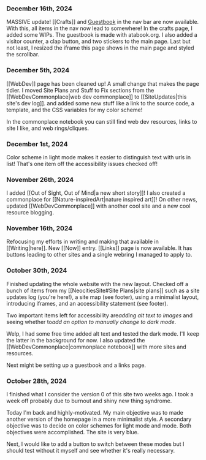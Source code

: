### December 16th, 2024
MASSIVE update! [[Crafts]] and [Guestbook](https://maryseph.atabook.org/) in the nav bar are now available. With this, all items in the nav now lead to somewhere! In the crafts page, I added some WIPs. The guestbook is made with atabook.org. I also added a visitor counter, a clap button, and two stickers to the main page. Last but not least, I resized the iframe this page shows in the main page and styled the scrollbar.

### December 5th, 2024
[[WebDev]] page has been cleaned up! A small change that makes the page tidier. I moved Site Plans and Stuff to Fix sections from the [[WebDevCommonplace|web dev commonplace]] to [[SiteUpdates|this site's dev log]]. and added some new stuff like a link to the source code, a template, and the CSS variables for my color scheme!

In the commonplace notebook you can still find web dev resources, links to site I like, and web rings/cliques.

### December 1st, 2024
Color scheme in light mode makes it easier to distinguish text with urls in list! That's one item off the accessibility issues checked off!

### November 26th, 2024
I added [[Out of Sight, Out of Mind|a new short story]]! I also created a commonplace for [[Nature-inspiredArt|nature inspired art]]! On other news, updated [[WebDevCommonplace]] with another cool site and a new cool resource blogging.

### November 16th, 2024
Refocusing my efforts in writing and making that available in [[Writing|here]]. New [[Now]] entry. [[Links]] page is now available. It has buttons leading to other sites and a single webring I managed to apply to.

### October 30th, 2024
Finished updating the whole website with the new layout. Checked off a bunch of items from my [[NeocitiesSite#Site Plans|site plans]] such as a site updates log (you're here!), a site map (see footer), using a minimalist layout, introducing iframes, and an accessibility statement (see footer).

Two important items left for accessibility are*adding alt text to images* and seeing whether to*add an option to manually change to dark mode*.

Welp, I had some free time added alt text and tested the dark mode. I'll keep the latter in the background for now. I also updated the [[WebDevCommonplace|commonplace notebook]] with more sites and resources.

Next might be setting up a guestbook and a links page.

### October 28th, 2024
I finished what I consider the version 0 of this site two weeks ago. I took a week off probably due to burnout and shiny new thing syndrome.

Today I'm back and highly-motivated. My main objective was to made another version of the homepage in a more minimalist style. A secondary objective was to decide on color schemes for light mode and mode. Both objectives were accomplished. The site is very blue.

Next, I would like to add a button to switch between these modes but I should test without it myself and see whether it's really necessary.